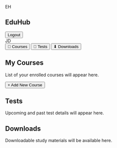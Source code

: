 <!DOCTYPE html>
<html lang="en">
<head>
  <meta charset="UTF-8" />
  <meta name="viewport" content="width=device-width, initial-scale=1.0" />
  <title>EduHub Dashboard</title>
  <script src="https://cdn.tailwindcss.com"></script>
</head>
<body class="bg-gray-100 font-sans">

  <!-- Navbar -->
  <nav class="bg-white shadow-lg p-4 flex justify-between items-center">
    <div class="flex items-center space-x-3">
      <div class="bg-orange-500 text-white w-10 h-10 flex items-center justify-center rounded-full font-bold">EH</div>
      <h1 class="text-xl font-bold">EduHub</h1>
    </div>
    <div class="flex items-center space-x-3">
      <button onclick="logout()" class="px-4 py-2 bg-red-500 text-white rounded-lg hover:bg-red-600">Logout</button>
      <div class="bg-purple-400 text-white w-10 h-10 flex items-center justify-center rounded-full font-bold">JD</div>
    </div>
  </nav>

  <!-- Sidebar + Content -->
  <div class="flex<!-- Sidebar -->
    <aside class="w-64 bg-white h-screen shadow-md p-4 space-y-4">
      <button onclick="showSection('courses')" class="w-full text-left px-4 py-2 bg-blue-100 rounded-lg hover:bg-blue-200">📘 Courses</button>
      <button onclick="showSection('tests')" class="w-full text-left px-4 py-2 bg-blue-100 rounded-lg hover:bg-blue-200">📝 Tests</button>
      <button onclick="showSection('downloads')" class="w-full text-left px-4 py-2 bg-blue-100 rounded-lg hover:bg-blue-200">⬇ Downloads</button>
    </aside>
<!-- Main Content -->
    <main class="flex-1 p-6">
      <!-- Courses -->
      <section id="courses" class="">
        <h2 class="text-2xl font-bold mb-4">My Courses</h2>
        <p class="mb-4">List of your enrolled courses will appear here.</p>
        <button onclick="addNewCourse()" class="px-4 py-2 bg-green-500 text-white rounded-lg hover:bg-green-600">+ Add New Course</button>
      </section>
    <!-- Tests -->
      <section id="tests" class="hidden">
        <h2 class="text-2xl font-bold mb-4">Tests</h2>
        <p>Upcoming and past test details will appear here.</p>
      </section><!-- Downloads -->
      <section id="downloads" class="hidden">
        <h2 class="text-2xl font-bold mb-4">Downloads</h2>
        <p>Downloadable study materials will be available here.</p>
      </section>
    </main>
  </div>

  <!-- Scripts -->
  <script>
    // Function to switch sections
    function showSection(sectionId) {
      document.querySelectorAll("main section").forEach(sec => {
        sec.classList.add("hidden");
      });
      document.getElementById(sectionId).classList.remove("hidden");
    }

    // Add new course (demo)
    function addNewCourse() {
      alert("Feature coming soon: Add a new course!");
    }

    // Logout (demo)
    function logout() {
      alert("You have been logged out!");
    }
  </script>

</body>
</html>
